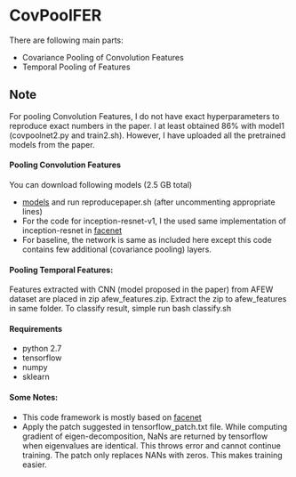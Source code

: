 # CovPoolFER

There are following main parts:
* Covariance Pooling of Convolution Features
* Temporal Pooling of Features

## Note
For pooling Convolution Features, I do not have exact hyperparameters to reproduce exact numbers in the paper. I at least obtained 86% with model1 (covpoolnet2.py and train2.sh). However, I have uploaded all the pretrained models from the paper.

#### Pooling Convolution Features
You can download following models (2.5 GB total)
* [models](https://drive.google.com/open?id=1SmFPoX3ASqUXbvtOYFGJnMzr9PhHHjZq)
and run reproducepaper.sh (after uncommenting appropriate lines)
* For the code for inception-resnet-v1, I the used same implementation of inception-resnet in [facenet](https://github.com/davidsandberg/facenet)
* For baseline, the network is same as included here except this code contains few additional (covariance pooling) layers.

#### Pooling Temporal Features:
Features extracted with CNN (model proposed in the paper) from AFEW dataset are placed in zip afew_features.zip. Extract the zip to afew_features in same folder. To classify result, simple run bash classify.sh

#### Requirements
* python 2.7
* tensorflow
* numpy
* sklearn

#### Some Notes:
* This code framework is mostly based on [facenet](https://github.com/davidsandberg/facenet)
* Apply the patch suggested in tensorflow_patch.txt file. While computing gradient of eigen-decomposition, NaNs are returned by tensorflow when eigenvalues are identical. This throws error and cannot continue training. The patch only replaces NANs with zeros. This makes training easier.
